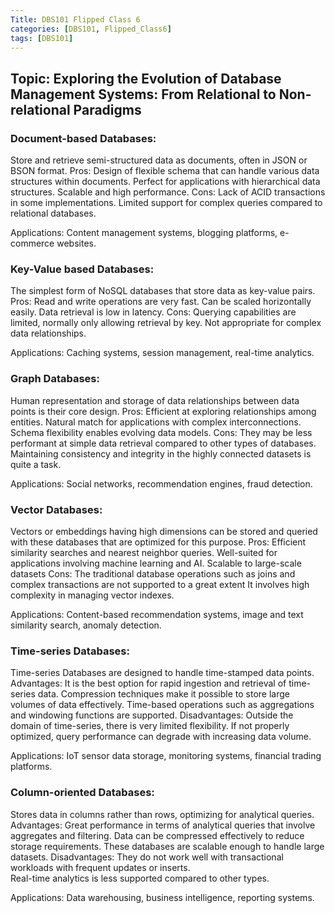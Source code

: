 ```yaml
---
Title: DBS101 Flipped Class 6
categories: [DBS101, Flipped_Class6]
tags: [DBS101]
---
```


## Topic: Exploring the Evolution of Database Management Systems: From Relational to Non-relational Paradigms 

### Document-based Databases:

Store and retrieve semi-structured data as documents, often in JSON or BSON format.
Pros:
Design of flexible schema that can handle various data structures within documents.
Perfect for applications with hierarchical data structures.
Scalable and high performance.
Cons:
Lack of ACID transactions in some implementations.
Limited support for complex queries compared to relational databases.

Applications: Content management systems, blogging platforms, e-commerce websites.

### Key-Value based Databases:

The simplest form of NoSQL databases that store data as key-value pairs.
Pros:
Read and write operations are very fast. 
Can be scaled horizontally easily. 
Data retrieval is low in latency. 
Cons:
Querying capabilities are limited, normally only allowing retrieval by key. 
Not appropriate for complex data relationships. 

Applications: Caching systems, session management, real-time analytics.

### Graph Databases:

Human representation and storage of data relationships between data points is their core design.
Pros:
Efficient at exploring relationships among entities.
Natural match for applications with complex interconnections.
Schema flexibility enables evolving data models.
Cons:
They may be less performant at simple data retrieval compared to other types of databases.
Maintaining consistency and integrity in the highly connected datasets is quite a task.

Applications: Social networks, recommendation engines, fraud detection.

### Vector Databases:

Vectors or embeddings having high dimensions can be stored and queried with these databases that are optimized for this purpose.
Pros:
Efficient similarity searches and nearest neighbor queries.
Well-suited for applications involving machine learning and AI.
Scalable to large-scale datasets
Cons:
The traditional database operations such as joins and complex transactions are not supported to a great extent
It involves high complexity in managing vector indexes.

Applications: Content-based recommendation systems, image and text similarity search, anomaly detection.

### Time-series Databases:

Time-series Databases are designed to handle time-stamped data points. 
Advantages:
It is the best option for rapid ingestion and retrieval of time-series data.
Compression techniques make it possible to store large volumes of data effectively.
Time-based operations such as aggregations and windowing functions are supported.
Disadvantages:
Outside the domain of time-series, there is very limited flexibility. 
If not properly optimized, query performance can degrade with increasing data volume. 

Applications: IoT sensor data storage, monitoring systems, financial trading platforms.

### Column-oriented Databases:

Stores data in columns rather than rows, optimizing for analytical queries. 
Advantages:
Great performance in terms of analytical queries that involve aggregates and filtering. 
Data can be compressed effectively to reduce storage requirements. 
These databases are scalable enough to handle large datasets. 
Disadvantages:
They do not work well with transactional workloads with frequent updates or inserts.  
Real-time analytics is less supported compared to other types.

Applications: Data warehousing, business intelligence, reporting systems.